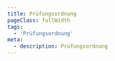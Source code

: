```yaml
---
title: Prüfungsordnung
pageClass: fullWidth
tags:
  - 'Prüfungsordnung'
meta:
  - description: Prüfungsordnung
---
```


<ShowPath path="/pruefungsordnung/" />